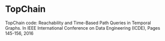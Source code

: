 # TopChain

TopChain code:
Reachability
and Time-Based Path Queries in Temporal Graphs. In IEEE International
Conference on Data Engineering (ICDE), Pages 145-156, 2016
